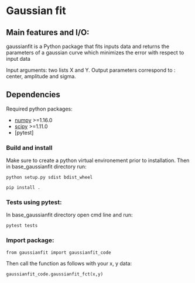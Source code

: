 # Gaussian fit 

## Main features and I/O:

gaussianfit is a Python package that fits inputs data and returns the parameters of a gaussian curve which minimizes the error with respect to input data

Input arguments: two lists X and Y.
Output parameters correspond to : center, amplitude and sigma.

## Dependencies

Required python packages:
* [numpy](https://www.numpy.org/) >=1.16.0
* [scipy](https://www.scipy.org/) >=1.11.0
* [pytest]


### Build and install
Make sure to create a python virtual environement prior to installation. Then in base_gaussianfit directory run:

``python setup.py sdist bdist_wheel``

``pip install .``

### Tests using pytest:
In base_gaussianfit directory open cmd line and run:

``pytest tests``


### Import package:

``from gaussianfit import gaussianfit_code``

Then call the function as follows with your x, y data:

``gaussianfit_code.gaussianfit_fct(x,y)``
 
